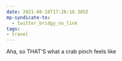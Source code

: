 ```yaml
---
date: 2021-08-18T17:26:18.385Z
mp-syndicate-to:
  - twitter_bridgy_no_link
tags:
- travel
---
```


Aha, so THAT'S what a crab pinch feels like
